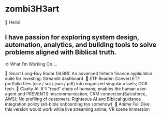 # zombi3H3art
👋 Hello! 

I have passion for exploring system design, automation, analytics, and building tools to solve problems aligned with Biblical truth.
---
⚙️ What I’m Working On....

🤖 Smart Long-Buy Radar (SLBR): An advanced fintech finance application suite for investing. Streamlit dashboard.
🧮 ETF Reader: Convert ETF portfolio files (csv / sql / json / pdf) into organized singular assets; OCR tech. 
:see_no_evil: Clarity AI: It'll "read" chats of humans; enables the human user-agent and PREVENTS miscommunication; CRM connection(Salesforce, AWS); No profiling of customers; Righteous AI and Biblical guidance integration policy (alt-bible onboarding too somehow).
:japanese_ogre: Anime Full Dive: this version would work while live streaming anime; VR scene immersion
 

